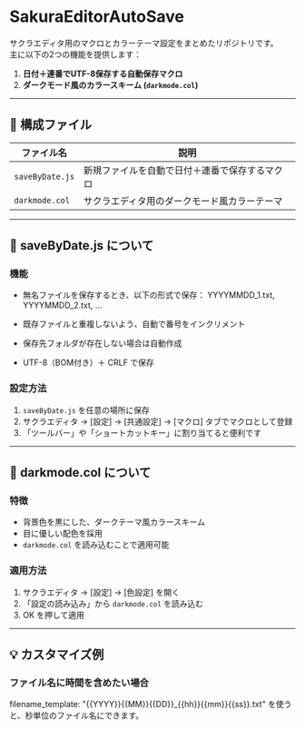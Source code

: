 # SakuraEditorAutoSave

サクラエディタ用のマクロとカラーテーマ設定をまとめたリポジトリです。  
主に以下の2つの機能を提供します：

1. **日付＋連番でUTF-8保存する自動保存マクロ**
2. **ダークモード風のカラースキーム (`darkmode.col`)**

---

## 📁 構成ファイル

| ファイル名              | 説明 |
|------------------------|------|
| `saveByDate.js` | 新規ファイルを自動で日付＋連番で保存するマクロ |
| `darkmode.col`         | サクラエディタ用のダークモード風カラーテーマ |

---

## 🔧 saveByDate.js について

### 機能

- 無名ファイルを保存するとき、以下の形式で保存：
  YYYYMMDD_1.txt, YYYYMMDD_2.txt, ...

- 既存ファイルと重複しないよう、自動で番号をインクリメント
- 保存先フォルダが存在しない場合は自動作成
- UTF-8（BOM付き）＋ CRLF で保存

### 設定方法

1. `saveByDate.js` を任意の場所に保存
2. サクラエディタ → [設定] → [共通設定] → [マクロ] タブでマクロとして登録
3. 「ツールバー」や「ショートカットキー」に割り当てると便利です

---

## 🎨 darkmode.col について

### 特徴

- 背景色を黒にした、ダークテーマ風カラースキーム
- 目に優しい配色を採用
- `darkmode.col` を読み込むことで適用可能

### 適用方法

1. サクラエディタ → [設定] → [色設定] を開く  
2. 「設定の読み込み」から `darkmode.col` を読み込む  
3. OK を押して適用

---

## 💡 カスタマイズ例

### ファイル名に時間を含めたい場合

filename_template: "{{YYYY}}{{MM}}{{DD}}_{{hh}}{{mm}}{{ss}}.txt"
を使うと、秒単位のファイル名にできます。
